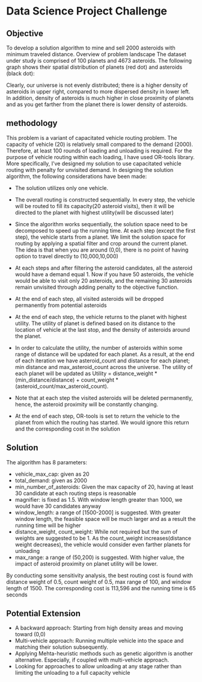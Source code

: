 # Data Science Project Challenge

## Objective

To develop a solution algorithm to mine and sell 2000 asteroids with minimum traveled distance.
Overview of problem landscape
The dataset under study is comprised of 100 planets and 4673 asteroids. The following graph shows their spatial distribution of planets (red dot) and asteroids (black dot):
 
 Clearly, our universe is not evenly distributed; there is a higher density of asteroids in upper right, compared to more dispersed density in lower left. In addition, density of asteroids is much higher in close proximity of planets and as you get farther from the planet there is lower density of asteroids.
 
## methodology

This problem is a variant of capacitated vehicle routing problem. The capacity of vehicle (20) is relatively small compared to the demand (2000). Therefore, at least 100 rounds of loading and unloading is required. For the purpose of vehicle routing within each loading, I have used OR-tools library. More specifically, I’ve designed my solution to use capacitated vehicle routing with penalty for unvisited demand. In designing the solution algorithm, the following considerations have been made:

*	The solution utilizes only one vehicle. 
*	The overall routing is constructed sequentially. In every step, the vehicle will be routed to fill its capacity(20 asteroid visits), then it will be directed to the planet with highest utility(will be discussed later)
*	Since the algorithm works sequentially, the solution space need to be decomposed to speed up the running time. At each step (except the first step), the vehicle starts from a planet. We limit the solution space for routing by applying a spatial filter and crop around the current planet. The idea is that when you are around (0,0), there is no point of having option to travel directly to (10,000,10,000)
*	At each steps and after filtering the asteroid candidates, all the asteroid would have a demand equal 1. Now if you have 50 asteroids, the vehicle would be able to visit only 20 asteroids, and the remaining 30 asteroids remain unvisited through adding penalty to the objective function.
*	At the end of each step, all visited asteroids will be dropped permanently from potential asteroids
*	At the end of each step, the vehicle returns to the planet with highest utility. The utility of planet is defined based on its distance to the location of vehicle at the last stop, and the density of asteroids around the planet.
*	In order to calculate the utility, the number of asteroids within some range of distance will be updated for each planet.  As a result, at the end of each iteration we have asteroid_count and distance for each planet; min distance and max_asteroid_count across the universe. The utility of each planet will be updated as 
Utility = distance_weight * (min_distance/distance) + count_weight * (asteroid_count/max_asteroid_count).

*	Note that at each step the visited asteroids will be deleted permanently, hence, the asteroid proximity will be constantly changing.
*	At the end of each step, OR-tools is set to return the vehicle to the planet from which the routing has started. We would ignore this return and the corresponding cost in the solution

## Solution

The algorithm has 8 parameters: 
*	vehicle_max_cap: given as 20
*	total_demand: given as 2000
*	min_number_of_asteroids: Given the max capacity of 20, having at least 30 candidate at each routing steps is reasonable
*	magnifier: is fixed as 1.5. With window length greater than 1000, we would have 30 candidates anyway
*	window_length: a range of [1500-2000] is suggested. With greater window length, the feasible space will be much larger and as a result the running time will be higher
*	distance_weight, count_weight: While not required but the sum of weights are suggested to be 1. As the count_weight increases(distance weight decreases), the vehicle would consider even farther planets for unloading
*	max_range: a range of (50,200) is suggested. With higher value, the impact of asteroid proximity on planet utility will be lower.

By conducting some sensitivity analysis, the best routing cost is found with distance weight of 0.5, count weight of 0.5, max range of 100, and window length of 1500. The corresponding cost is 113,596 and the running time is 65 seconds

## Potential Extension

*	A backward approach: Starting from high density areas and moving toward (0,0) 
*	Multi-vehicle approach: Running multiple vehicle into the space and matching their solution subsequently.
*	Applying Mehta-heuristic methods such as genetic algorithm is another alternative. Especially, if coupled with multi-vehicle approach.
*	Looking for approaches to allow unloading at any stage rather than limiting the unloading to a full capacity vehicle








